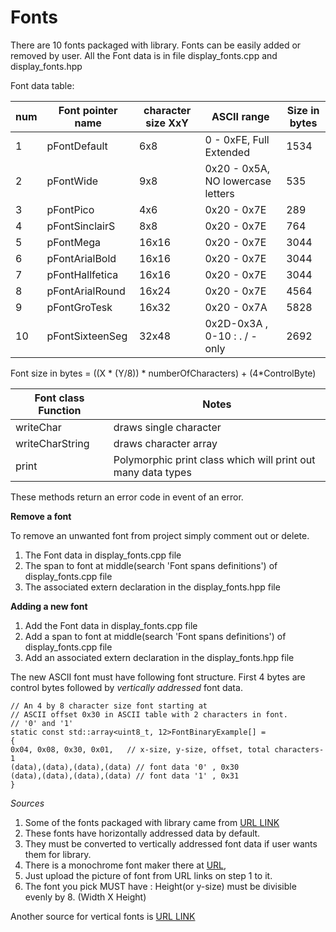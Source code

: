 # Fonts

There are 10 fonts packaged with library. 
Fonts can be easily added or removed by user.
All the Font data is in file display_fonts.cpp and display_fonts.hpp

Font data table: 

| num | Font pointer name | character size XxY |  ASCII range | Size in bytes |
| ------ | ------ | ------ | ------ |  ------ | 
| 1 | pFontDefault | 6x8 |  0 - 0xFE, Full Extended  | 1534 |
| 2 | pFontWide | 9x8 | 0x20 - 0x5A, NO lowercase letters | 535 |
| 3 | pFontPico | 4x6 | 0x20 - 0x7E  | 289 | 
| 4 | pFontSinclairS  | 8x8 | 0x20 - 0x7E | 764 |
| 5 | pFontMega | 16x16 | 0x20 - 0x7E | 3044 |
| 6 | pFontArialBold  | 16x16 | 0x20 - 0x7E |  3044 |
| 7 | pFontHallfetica | 16x16 | 0x20 - 0x7E | 3044 |
| 8 | pFontArialRound| 16x24 | 0x20 - 0x7E | 4564 |
| 9 | pFontGroTesk | 16x32 | 0x20 - 0x7A |  5828 |
| 10 | pFontSixteenSeg | 32x48 | 0x2D-0x3A , 0-10  :  .  / - only | 2692 |

Font size in bytes = ((X * (Y/8)) * numberOfCharacters) + (4*ControlByte)

| Font class Function | Notes |
| ------ | ------ | 
| writeChar| draws single character |
| writeCharString | draws character array |
| print | Polymorphic print class which will print out many data types |

These methods return an error code in event of an error.

**Remove a font**

To remove an unwanted font from project simply comment out or delete.

1. The Font data in display_fonts.cpp file
2. The span to font at middle(search 'Font spans definitions') of display_fonts.cpp file
3. The associated extern declaration in the display_fonts.hpp file

**Adding a new font**

1. Add the Font data in display_fonts.cpp file
2. Add a span to font at middle(search 'Font spans definitions') of display_fonts.cpp file
3. Add an associated extern declaration in the display_fonts.hpp file

The new ASCII font must have following font structure.
First 4 bytes are control bytes followed 
by *vertically addressed* font data.

```
// An 4 by 8 character size font starting at 
// ASCII offset 0x30 in ASCII table with 2 characters in font. 
// '0' and '1' 
static const std::array<uint8_t, 12>FontBinaryExample[] =
{
0x04, 0x08, 0x30, 0x01,   // x-size, y-size, offset, total characters-1
(data),(data),(data),(data) // font data '0' , 0x30
(data),(data),(data),(data) // font data '1' , 0x31
}
```

*Sources*

1. Some of the fonts packaged with library came from [URL LINK](http://rinkydinkelectronics.com/)
2. These fonts have horizontally addressed data by default.
3. They must be converted to vertically addressed font data if user wants them for library.
4. There is a monochrome font maker there at [URL](http://rinkydinkelectronics.com/t_make_font_file_mono.php),
5. Just upload the picture of font from URL links on step 1 to it. 
6. The font you pick MUST have : Height(or y-size) must be divisible evenly by 8. (Width X Height)

Another source for vertical fonts is [URL LINK](https://jared.geek.nz/2014/01/custom-fonts-for-microcontrollers/)
